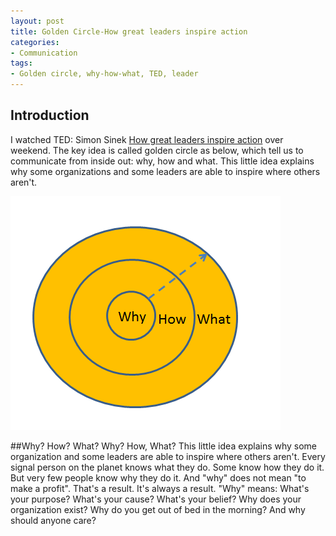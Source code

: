 ```yaml
---
layout: post
title: Golden Circle-How great leaders inspire action
categories:
- Communication
tags:
- Golden circle, why-how-what, TED, leader
---
```


## Introduction 
I watched TED: Simon Sinek [How great leaders inspire action](http://my.tv.sohu.com/pl/5495164/57708471.shtml) over weekend. The key idea is called golden circle as below, which tell us to communicate from inside out: why, how and what. This little idea explains why some organizations and some leaders are able to inspire where others aren't.  

  ![](/media/pic2016/golden_circle.png)

##Why? How? What? 
Why? How, What? This little idea explains why some organization and some leaders are able to inspire where others aren't. Every signal person on the planet knows what they do. Some know how they do it. But very few people know why they do it. And "why" does not mean "to make a profit". That's a result. It's always a result. "Why" means: What's your purpose? What's your cause? What's your belief? Why does your organization exist? Why do you get out of bed in the morning? And why should anyone care?   




   
